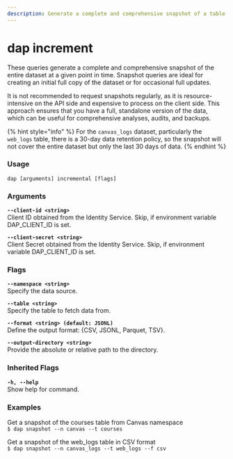 ```yaml
---
description: Generate a complete and comprehensive snapshot of a table in a namespace.
---
```


# dap increment

These queries generate a complete and comprehensive snapshot of the entire dataset at a given point in time. Snapshot queries are ideal for creating an initial full copy of the dataset or for occasional full updates.

It is not recommended to request snapshots regularly, as it is resource-intensive on the API side and expensive to process on the client side. This approach ensures that you have a full, standalone version of the data, which can be useful for comprehensive analyses, audits, and backups.

{% hint style="info" %}
For the `canvas_logs` dataset, particularly the `web_logs` table, there is a 30-day data retention policy, so the snapshot will not cover the entire dataset but only the last 30 days of data.
{% endhint %}

### Usage

```
dap [arguments] incremental [flags]
```

### Arguments

**`--client-id <string>`**\
Client ID obtained from the Identity Service. Skip, if environment variable DAP\_CLIENT\_ID is set.

**`--client-secret <string>`**\
Client Secret obtained from the Identity Service. Skip, if environment variable DAP\_CLIENT\_ID is set.

### Flags

**`--namespace <string>`**\
Specify the data source.

**`--table <string>`**\
Specify the table to fetch data from.

**`--format <string> (default: JSONL)`**\
Define the output format: {CSV, JSONL, Parquet, TSV}.

**`--output-directory <string>`**\
Provide the absolute or relative path to the directory.

### Inherited Flags

**`-h, --help`**\
Show help for command.

### Examples

Get a snapshot of the courses table from Canvas namespace\
`$ dap snapshot --n canvas --t courses`

Get a snapshot of the web\_logs table in CSV format\
`$ dap snapshot --n canvas_logs --t web_logs --f csv`
